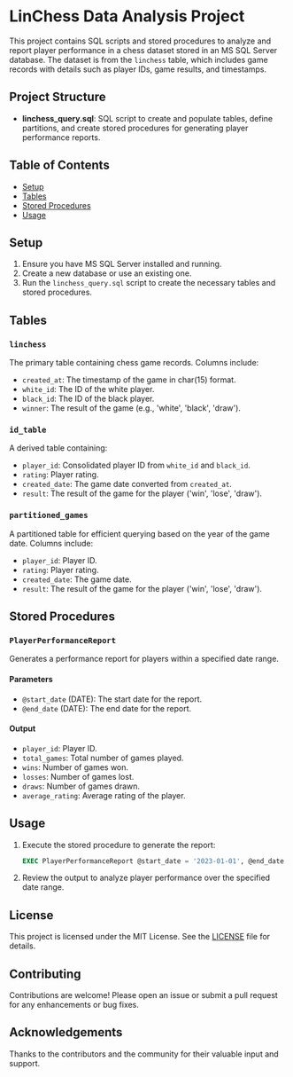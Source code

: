# LinChess Data Analysis Project

This project contains SQL scripts and stored procedures to analyze and report player performance in a chess dataset stored in an MS SQL Server database. The dataset is from the `linchess` table, which includes game records with details such as player IDs, game results, and timestamps.

## Project Structure

- **linchess_query.sql**: SQL script to create and populate tables, define partitions, and create stored procedures for generating player performance reports.

## Table of Contents

- [Setup](#setup)
- [Tables](#tables)
- [Stored Procedures](#stored-procedures)
- [Usage](#usage)

## Setup

1. Ensure you have MS SQL Server installed and running.
2. Create a new database or use an existing one.
3. Run the `linchess_query.sql` script to create the necessary tables and stored procedures.

## Tables

### `linchess`

The primary table containing chess game records. Columns include:
- `created_at`: The timestamp of the game in char(15) format.
- `white_id`: The ID of the white player.
- `black_id`: The ID of the black player.
- `winner`: The result of the game (e.g., 'white', 'black', 'draw').

### `id_table`

A derived table containing:
- `player_id`: Consolidated player ID from `white_id` and `black_id`.
- `rating`: Player rating.
- `created_date`: The game date converted from `created_at`.
- `result`: The result of the game for the player ('win', 'lose', 'draw').

### `partitioned_games`

A partitioned table for efficient querying based on the year of the game date. Columns include:
- `player_id`: Player ID.
- `rating`: Player rating.
- `created_date`: The game date.
- `result`: The result of the game for the player ('win', 'lose', 'draw').

## Stored Procedures

### `PlayerPerformanceReport`

Generates a performance report for players within a specified date range.

#### Parameters
- `@start_date` (DATE): The start date for the report.
- `@end_date` (DATE): The end date for the report.

#### Output
- `player_id`: Player ID.
- `total_games`: Total number of games played.
- `wins`: Number of games won.
- `losses`: Number of games lost.
- `draws`: Number of games drawn.
- `average_rating`: Average rating of the player.

## Usage

1. Execute the stored procedure to generate the report:

    ```sql
    EXEC PlayerPerformanceReport @start_date = '2023-01-01', @end_date = '2023-12-31';
    ```

2. Review the output to analyze player performance over the specified date range.

## License

This project is licensed under the MIT License. See the [LICENSE](LICENSE) file for details.

## Contributing

Contributions are welcome! Please open an issue or submit a pull request for any enhancements or bug fixes.

## Acknowledgements

Thanks to the contributors and the community for their valuable input and support.
